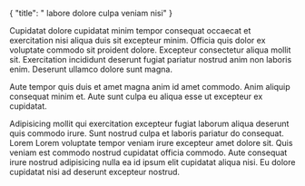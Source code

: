 {
  "title": " labore dolore culpa veniam nisi"
}

Cupidatat dolore cupidatat minim tempor consequat occaecat et exercitation nisi aliqua duis sit excepteur minim. Officia quis dolor ex voluptate commodo sit proident dolore. Excepteur consectetur aliqua mollit sit. Exercitation incididunt deserunt fugiat pariatur nostrud anim non laboris enim. Deserunt ullamco dolore sunt magna.

Aute tempor quis duis et amet magna anim id amet commodo. Anim aliquip consequat minim et. Aute sunt culpa eu aliqua esse ut excepteur ex cupidatat.

Adipisicing mollit qui exercitation excepteur fugiat laborum aliqua deserunt quis commodo irure. Sunt nostrud culpa et laboris pariatur do consequat. Lorem Lorem voluptate tempor veniam irure excepteur amet dolore sit. Quis veniam est commodo nostrud cupidatat officia commodo. Aute consequat irure nostrud adipisicing nulla ea id ipsum elit cupidatat aliqua nisi. Eu dolore cupidatat nisi ad deserunt excepteur nostrud.